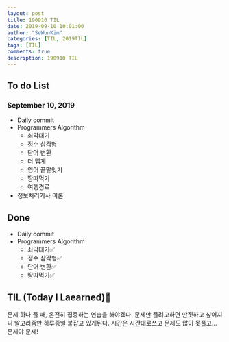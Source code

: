 ```yaml
---
layout: post
title: 190910 TIL
date: 2019-09-10 10:01:00
author: "SeWonKim"
categories: [TIL, 2019TIL]
tags: [TIL]
comments: true
description: 190910 TIL
---
```


## To do List

### September 10, 2019

- Daily commit
- Programmers Algorithm
  - 쇠막대기
  - 정수 삼각형
  - 단어 변환
  - 더 맵게
  - 영어 끝말잇기
  - 땅따먹기
  - 여행경로
- 정보처리기사 이론

## Done

- Daily commit
- Programmers Algorithm
  - 쇠막대기✅
  - 정수 삼각형✅
  - 단어 변환✅
  - 땅따먹기✅

## TIL (Today I Laearned)🤔

문제 하나 풀 때, 온전히 집중하는 연습을 해야겠다. 문제만 풀려고하면 딴짓하고 싶어지니 알고리즘만 하루종일 붙잡고 있게된다.
시간은 시간대로쓰고 문제도 많이 못풀고... 문제야 문제!
